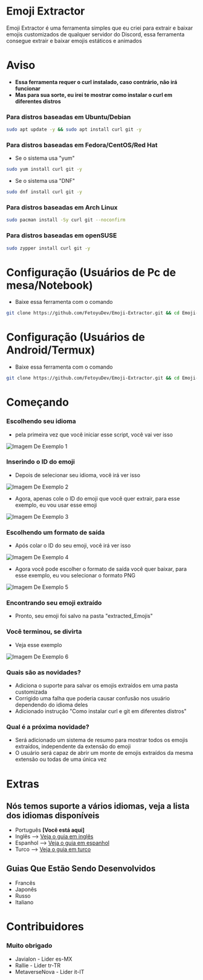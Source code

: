 # Emoji Extractor
Emoji Extractor é uma ferramenta simples que eu criei para extrair e baixar emojis customizados de qualquer servidor do Discord, essa ferramenta consegue extrair e baixar emojis estáticos e animados

# Aviso
- **Essa ferramenta requer o curl instalado, caso contrário, não irá funcionar**
- **Mas para sua sorte, eu irei te mostrar como instalar o curl em diferentes distros**

### Para distros baseadas em Ubuntu/Debian
```bash
sudo apt update -y && sudo apt install curl git -y
```

### Para distros baseadas em Fedora/CentOS/Red Hat
- Se o sistema usa "yum"
```bash
sudo yum install curl git -y
```

- Se o sistema usa "DNF"
```bash
sudo dnf install curl git -y
```

### Para distros baseadas em Arch Linux
```bash
sudo pacman install -Sy curl git --noconfirm
```

### Para distros baseadas em openSUSE
```bash
sudo zypper install curl git -y
```

# Configuração (Usuários de Pc de mesa/Notebook)
- Baixe essa ferramenta com o comando
```bash
git clone https://github.com/FetoyuDev/Emoji-Extractor.git && cd Emoji-Extractor && sudo chmod +X init.sh && sh init.sh
```

# Configuração (Usuários de Android/Termux)
- Baixe essa ferramenta com o comando
```bash
git clone https://github.com/FetoyuDev/Emoji-Extractor.git && cd Emoji-Extractor && chmod +X init.sh && sh init.sh
```


# Começando
### Escolhendo seu idioma
- pela primeira vez que você iniciar esse script, você vai ver isso

![Imagem De Exemplo 1](https://cdn.discordapp.com/attachments/1315079883944099840/1315107617290588200/image.png?ex=675634e9&is=6754e369&hm=6c9df840ffd3b86cebec82184f2a2e17a4c57fd8b87bb542933888e15312fee4&)

### Inserindo o ID do emoji
- Depois de selecionar seu idioma, você irá ver isso

![Imagem De Exemplo 2](https://cdn.discordapp.com/attachments/1315079883944099840/1315373322514599936/image.png?ex=67572c5e&is=6755dade&hm=ef3a801101b6280cfd5d18871366db057a8965d13f1db8aa285ee6802d597672&)

- Agora, apenas cole o ID do emoji que você quer extrair, para esse exemplo, eu vou usar esse emoji

![Imagem De Exemplo 3](https://cdn.discordapp.com/attachments/1315079883944099840/1315374723793948702/image.png?ex=67572dac&is=6755dc2c&hm=8b70f31313b2931dc20fd92084193fea672b756fbf588a13dae947994f7ec592&)

### Escolhendo um formato de saída
- Após colar o ID do seu emoji, você irá ver isso

![Imagem De Exemplo 4](https://cdn.discordapp.com/attachments/1315079883944099840/1315375764966735882/image.png?ex=67572ea4&is=6755dd24&hm=ee5da5cf9f84b4033b050b55221fc398918da54ae1abe6ad73d4ad56bdf164f6&)

- Agora você pode escolher o formato de saída você quer baixar, para esse exemplo, eu vou selecionar o formato PNG

![Imagem De Exemplo 5](https://cdn.discordapp.com/attachments/1315079883944099840/1315377523621630012/image.png?ex=67573048&is=6755dec8&hm=9a9c3b3cd1f24c94573b8806a7154127a0d24c79f243ba69508fa90f8044192d&)

### Encontrando seu emoji extraído
- Pronto, seu emoji foi salvo na pasta "extracted_Emojis"

### Você terminou, se divirta
- Veja esse exemplo

![Imagem De Exemplo 6](https://cdn.discordapp.com/attachments/1315079883944099840/1315379526410305617/extracted_1252052825320591360.png?ex=67573225&is=6755e0a5&hm=287c1b7000bbfb675b4201c6f735b4c03b705cef4729e6e5b09eea555e169d7d&)

### Quais são as novidades?
- Adiciona o suporte para salvar os emojis extraídos em uma pasta customizada
- Corrigido uma falha que poderia causar confusão nos usuário dependendo do idioma deles
- Adicionado instrução "Como instalar curl e git em diferentes distros"

### Qual é a próxima novidade?
- Será adicionado um sistema de resumo para mostrar todos os emojis extraídos, independente da extensão do emoji
- O usuário será capaz de abrir um monte de emojis extraídos da mesma extensão ou todas de uma única vez

# Extras
## Nós temos suporte a vários idiomas, veja a lista dos idiomas disponíveis
- Português **[Você está aqui]**
- Inglês --> [Veja o guia em inglês](https://github.com/FetoyuDev/Emoji-Extractor/blob/main/README.md)
- Espanhol --> [Veja o guia em espanhol](https://github.com/FetoyuDev/Emoji-Extractor/blob/main/README-ES.md)
- Turco --> [Veja o guia em turco](https://github.com/FetoyuDev/Emoji-Extractor/blob/main/README-TR.md)

## Guias Que Estão Sendo Desenvolvidos
- Francês
- Japonês
- Russo
- Italiano

# Contribuidores
### Muito obrigado
- Javialon - Lider es-MX
- Rallie - Lider tr-TR
- MetaverseNova - Lider it-IT